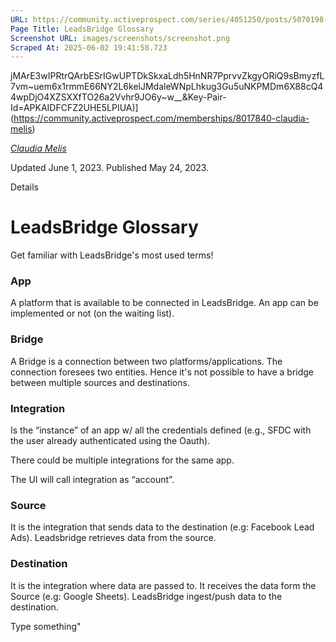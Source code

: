 ```yaml
---
URL: https://community.activeprospect.com/series/4051250/posts/5070198-leadsbridge-glossary
Page Title: LeadsBridge Glossary
Screenshot URL: images/screenshots/screenshot.png
Scraped At: 2025-06-02 19:41:58.723
---
```

jMArE3wIPRtrQArbESrIGwUPTDkSkxaLdh5HnNR7PprvvZkgyORiQ9sBmyzfL7vm~uem6x1rmmE66NY2L6kelJMdaleWNpLhkug3Gu5uNKPMDm6X88cQ44wpDjO4XZSXXfTO26a2Vvhr9JO6y~w__&Key-Pair-Id=APKAIDFCFZ2UHE5LPIUA)](https://community.activeprospect.com/memberships/8017840-claudia-melis)

[_Claudia Melis_](https://community.activeprospect.com/memberships/8017840-claudia-melis)

Updated June 1, 2023. Published May 24, 2023.

Details

# LeadsBridge Glossary

Get familiar with LeadsBridge's most used terms!

### App

A platform that is available to be connected in LeadsBridge. An app can be implemented or not (on the waiting list).

### Bridge

A Bridge is a connection between two platforms/applications. The connection foresees two entities. Hence it's not possible to have a bridge between multiple sources and destinations.

### Integration

Is the “instance” of an app w/ all the credentials defined (e.g., SFDC with the user already authenticated using the Oauth).

There could be multiple integrations for the same app.

The UI will call integration as “account”.

### Source

It is the integration that sends data to the destination (e.g: Facebook Lead Ads). Leadsbridge retrieves data from the source.

### Destination

It is the integration where data are passed to. It receives the data form the Source (e.g: Google Sheets). LeadsBridge ingest/push data to the destination.

Type something"
